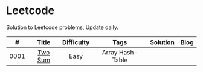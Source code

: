 # Leetcode
Solution to Leetcode problems, Update daily.

|   #   |   Title   |   Difficulty   |   Tags   |   Solution   |   Blog   |
| :---: |   :---:   |    :------:    |  :----:  |    :----:    |  :----:  |
|0001|[Two Sum](https://leetcode-cn.com/problems/two-sum/)|Easy|Array Hash-Table|||
